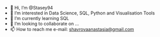 - 👋 Hi, I’m @Stasey94
- 👀 I’m interested in Data Science, SQL, Python and Visualisation Tools
- 🌱 I’m currently learning SQL
- 💞️ I’m looking to collaborate on ...
- 📫 How to reach me e-mail: shavrovaanastasia@gmail.com

<!---
Stasey94/Stasey94 is a ✨ special ✨ repository because its `README.md` (this file) appears on your GitHub profile.
You can click the Preview link to take a look at your changes.
--->

